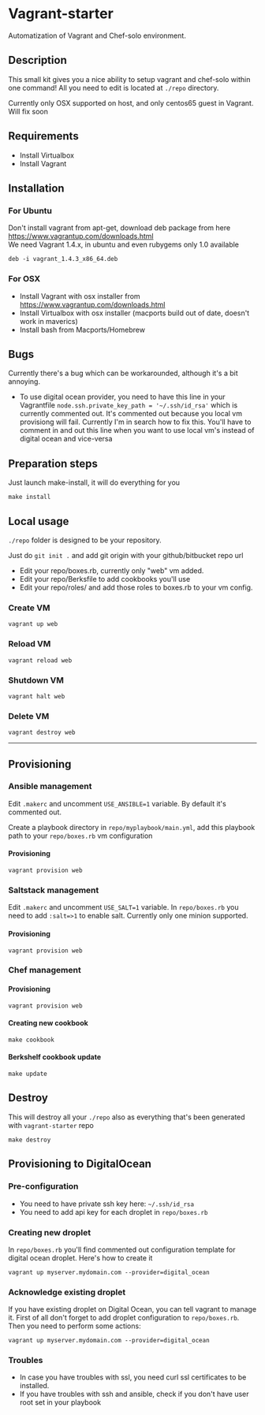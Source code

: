 # Vagrant-starter

Automatization of Vagrant and Chef-solo environment.

## Description

This small kit gives you a nice ability to setup vagrant and chef-solo within one command!
All you need to edit is located at `./repo` directory.

Currently only OSX supported on host, and only centos65 guest in Vagrant. Will fix soon

## Requirements

* Install Virtualbox
* Install Vagrant

## Installation

### For Ubuntu

Don't install vagrant from apt-get, download deb package from here https://www.vagrantup.com/downloads.html <br />
We need Vagrant 1.4.x, in ubuntu and even rubygems only 1.0 available

```
deb -i vagrant_1.4.3_x86_64.deb
```

### For OSX

* Install Vagrant with osx installer from https://www.vagrantup.com/downloads.html
* Install Virtualbox with osx installer (macports build out of date, doesn't work in maverics)
* Install bash from Macports/Homebrew


## Bugs


Currently there's a bug which can be workarounded, although it's a bit annoying.

* To use digital ocean provider, you need to have this line in your Vagrantfile `node.ssh.private_key_path = '~/.ssh/id_rsa'` which is currently commented out. It's commented out because you local vm provisiong will fail. Currently I'm in search how to fix this. You'll have to comment in and out this line when you want to use local vm's instead of digital ocean and vice-versa

## Preparation steps

Just launch make-install, it will do everything for you

```
make install
```


## Local usage

`./repo` folder is designed to be your repository.

Just do `git init .` and add git origin with your github/bitbucket repo url

* Edit your repo/boxes.rb, currently only "web" vm added.
* Edit your repo/Berksfile to add cookbooks you'll use
* Edit your repo/roles/ and add those roles to boxes.rb to your vm config.

### Create VM

```
vagrant up web
```

### Reload VM

```
vagrant reload web
```

### Shutdown VM

```
vagrant halt web
```
### Delete VM

```
vagrant destroy web
```
---------------
## Provisioning

### Ansible management

Edit ```.makerc``` and uncomment ```USE_ANSIBLE=1``` variable. By default it's commented out.

Create a playbook directory in ```repo/myplaybook/main.yml```, add this playbook path to your ```repo/boxes.rb``` vm configuration

#### Provisioning

```
vagrant provision web
```
### Saltstack management

Edit `.makerc` and uncomment `USE_SALT=1` variable.
In `repo/boxes.rb` you need to add `:salt=>1` to enable salt.
Currently only one minion supported.

#### Provisioning

```
vagrant provision web
```


### Chef management

#### Provisioning

```
vagrant provision web
```

#### Creating new cookbook

```
make cookbook
```

#### Berkshelf cookbook update

```
make update
```
## Destroy

This will destroy all your `./repo` also as everything that's been generated with `vagrant-starter` repo
```
make destroy
```

## Provisioning to DigitalOcean

### Pre-configuration

* You need to have private ssh key here: `~/.ssh/id_rsa`
* You need to add api key for each droplet in `repo/boxes.rb`

### Creating new droplet

In `repo/boxes.rb` you'll find commented out configuration template for digital ocean droplet. Here's how to create it

```
vagrant up myserver.mydomain.com --provider=digital_ocean
```

### Acknowledge existing droplet

If you have existing droplet on Digital Ocean, you can tell vagrant to manage it. First of all don't forget to add droplet configuration to `repo/boxes.rb`. Then you need to perform some actions:

```
vagrant up myserver.mydomain.com --provider=digital_ocean
```

### Troubles

* In case you have troubles with ssl, you need curl ssl certificates to be installed.
* If you have troubles with ssh and ansible, check if you don't have user root set in your playbook
